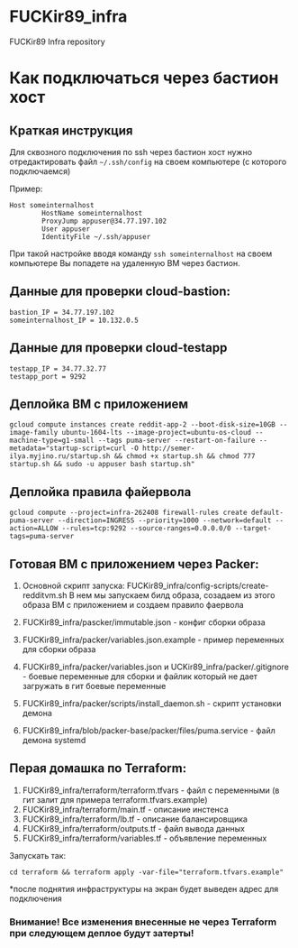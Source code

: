 # FUCKir89_infra
FUCKir89 Infra repository

# Как подключаться через бастион хост

## Краткая инструкция

Для сквозного подключения по ssh через бастион хост нужно отредактировать файл `~/.ssh/config` на своем компьютере (с которого подключаемся)

Пример:

```
Host someinternalhost
        HostName someinternalhost
        ProxyJump appuser@34.77.197.102
        User appuser
        IdentityFile ~/.ssh/appuser
```

При такой настройке вводя команду `ssh someinternalhost` на своем компьютере Вы попадете на удаленную ВМ через бастион.


## Данные для проверки cloud-bastion:
```
bastion_IP = 34.77.197.102
someinternalhost_IP = 10.132.0.5
```
## Данные для проверки cloud-testapp
```
testapp_IP = 34.77.32.77
testapp_port = 9292
```

## Деплойка ВМ с приложением
```
gcloud compute instances create reddit-app-2 --boot-disk-size=10GB --image-family ubuntu-1604-lts --image-project=ubuntu-os-cloud --machine-type=g1-small --tags puma-server --restart-on-failure --metadata="startup-script=curl -O http://semer-ilya.myjino.ru/startup.sh && chmod +x startup.sh && chmod 777 startup.sh && sudo -u appuser bash startup.sh"
```

## Деплойка правила файервола
```
gcloud compute --project=infra-262408 firewall-rules create default-puma-server --direction=INGRESS --priority=1000 --network=default --action=ALLOW --rules=tcp:9292 --source-ranges=0.0.0.0/0 --target-tags=puma-server
```

## Готовая ВМ с приложением через Packer:

1. Основной скрипт запуска: FUCKir89_infra/config-scripts/create-redditvm.sh
В нем мы запускаем билд образа, созадаем из этого образа ВМ с приложением и создаем правило фаервола

2. FUCKir89_infra/pascker/immutable.json - конфиг сборки образа

3. FUCKir89_infra/packer/variables.json.example - пример переменных для сборки образа

4. FUCKir89_infra/packer/variables.json и UCKir89_infra/packer/.gitignore - боевые переменные для сборки и файлик который не дает загружать в гит боевые переменные

5. FUCKir89_infra/packer/scripts/install_daemon.sh - скрипт установки демона

6. FUCKir89_infra/blob/packer-base/packer/files/puma.service - файл демона systemd


## Перая домашка по Terraform:

1. FUCKir89_infra/terraform/terraform.tfvars - файл с переменными (в гит залит для примера terraform.tfvars.example)
2. FUCKir89_infra/terraform/main.tf - описание инстенса
3. FUCKir89_infra/terraform/lb.tf - описание балансировщика
4. FUCKir89_infra/terraform/outputs.tf - файл вывода данных
5. FUCKir89_infra/terraform/variables.tf - объявление переменных

Запускать так:
```
cd terraform && terraform apply -var-file="terraform.tfvars.example"
```
*после поднятия инфраструктуры на экран будет выведен адрес для подключения

### Внимание! Все изменения внесенные не через Terraform при следующем деплое будут затерты!
